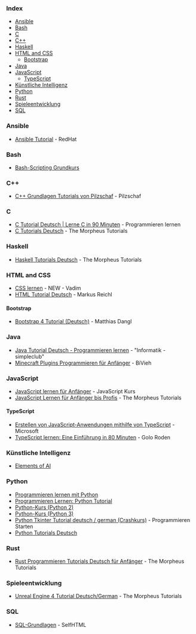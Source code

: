### Index

* [Ansible](#ansible)
* [Bash](#bash)
* [C](#c)
* [C++](#cpp)
* [Haskell](#haskell)
* [HTML and CSS](#html-and-css)
    * [Bootstrap](#bootstrap)
* [Java](#java)
* [JavaScript](#javascript)
    * [TypeScript](#typescript)
* [Künstliche Intelligenz](#künstliche-intelligenz)
* [Python](#python)
* [Rust](#rust)
* [Spieleentwicklung](#spieleentwicklung)
* [SQL](#sql)


### Ansible

* [Ansible Tutorial](https://www.redhat.com/de/topics/automation/learning-ansible-tutorial) - RedHat


### Bash

* [Bash-Scripting Grundkurs](https://www.ernstlx.com/linux90script.html)


### <a id="cpp"></a>C++

* [C++ Grundlagen Tutorials von Pilzschaf](https://www.youtube.com/playlist?list=PLStQc0GqppuVs05kWvLBoHcWCULX3ueIM) - Pilzschaf


### C

* [C Tutorial Deutsch | Lerne C in 90 Minuten](https://www.youtube.com/watch?v=BSaF8KxnoLY) - Programmieren lernen
* [C Tutorials Deutsch](https://www.youtube.com/playlist?list=PLNmsVeXQZj7q4shI4L__SRpetWff9BjLZ) - The Morpheus Tutorials


### Haskell

* [Haskell Tutorials Deutsch](https://www.youtube.com/playlist?list=PLNmsVeXQZj7pFIXDN1NLw6jMExuK-wN8I) - The Morpheus Tutorials


### HTML and CSS

* [CSS lernen](https://youtube.com/playlist?list=PLuBK_vNnGp8ANspdZh_aRAa1InIhFlgm_) - NEW - Vadim
* [HTML Tutorial Deutsch](https://youtube.com/playlist?list=PLnlqg5o1zhnhVI3t1iTE2oO4QSGpu7EMx) - Markus Reichl


#### Bootstrap

* [Bootstrap 4 Tutorial (Deutsch)](https://youtube.com/playlist?list=PLiH_qbTmMNfhcZazOxjK9hFdtRfq_NLld) - Matthias Dangl


### Java

* [Java Tutorial Deutsch - Programmieren lernen](https://www.youtube.com/playlist?list=PLgZuSc7xewde9zlJjmbLci0w9lV5BbCHE) - "Informatik - simpleclub"
* [Minecraft Plugins Programmieren für Anfänger](https://www.youtube.com/playlist?list=PLry1c-adUOIH3o2_K76jfznpw0-_3VpzY) - BiVieh


### JavaScript

* [JavaScript lernen für Anfänger](https://www.javascript-kurs.de) - JavaScript Kurs
* [JavaScript Lernen für Anfänger bis Profis](https://www.youtube.com/playlist?list=PLNmsVeXQZj7qOfMI2ZNk-LXUAiXKrwDIi) - The Morpheus Tutorials


#### TypeScript

* [Erstellen von JavaScript-Anwendungen mithilfe von TypeScript](https://docs.microsoft.com/de-de/learn/paths/build-javascript-applications-typescript/) - Microsoft
* [TypeScript lernen: Eine Einführung in 80 Minuten](https://www.youtube.com/watch?v=_CaGUZNEobk) - Golo Roden


### Künstliche Intelligenz

* [Elements of AI](https://www.elementsofai.de)


### Python

* [Programmieren lernen mit Python](https://www.youtube.com/playlist?list=PLL1BYAeNY0gzHheN7kCLEhPDegdHrAyDh)
* [Programmieren Lernen: Python Tutorial](https://www.youtube.com/playlist?list=PL_tdPUem3eE_k40i65IdRPWrAZxoHcN4o)
* [Python-Kurs (Python 2)](https://www.python-kurs.eu/kurs.php)
* [Python-Kurs (Python 3)](https://www.python-kurs.eu/python3_kurs.php)
* [Python Tkinter Tutorial deutsch / german (Crashkurs)](https://www.youtube.com/playlist?list=PL_pqkvxZ6ho23EXCx7HJtOaUZ-mDl_GXY) - Programmieren Starten
* [Python Tutorials Deutsch](https://www.youtube.com/playlist?list=PLNmsVeXQZj7q0ao69AIogD94oBgp3E9Zs)


### Rust

* [Rust Programmieren Tutorials Deutsch für Anfänger](https://www.youtube.com/playlist?list=PLNmsVeXQZj7p9CgKtDep-tyA1dW18FNXr) - The Morpheus Tutorials


### Spieleentwicklung

* [Unreal Engine 4 Tutorial Deutsch/German](https://www.youtube.com/playlist?list=PLNmsVeXQZj7olLCliQ05e6hvEOl6sbBgv) - The Morpheus Tutorials


### SQL

* [SQL-Grundlagen](https://wiki.selfhtml.org/wiki/Datenbank/SQL-Grundlagen) - SelfHTML
